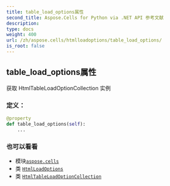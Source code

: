 ```yaml
---
title: table_load_options属性
second_title: Aspose.Cells for Python via .NET API 参考文献
description:
type: docs
weight: 400
url: /zh/aspose.cells/htmlloadoptions/table_load_options/
is_root: false
---
```

## table_load_options属性

获取 HtmlTableLoadOptionCollection 实例
### 定义：
```python
@property
def table_load_options(self):
    ...
```

### 也可以看看
* 模块[`aspose.cells`](../../)
* 类 [`HtmlLoadOptions`](/cells/python-net/zh/aspose.cells/htmlloadoptions)
* 类 [`HtmlTableLoadOptionCollection`](/cells/python-net/zh/aspose.cells/htmltableloadoptioncollection)
